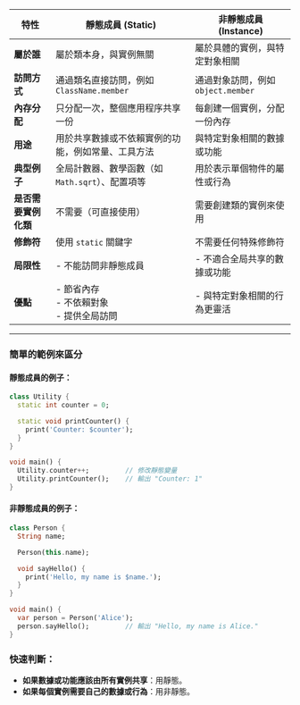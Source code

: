 | **特性**                  | **靜態成員 (Static)**                                   | **非靜態成員 (Instance)**                         |
|---------------------------|-------------------------------------------------------|-------------------------------------------------|
| **屬於誰**               | 屬於類本身，與實例無關                                  | 屬於具體的實例，與特定對象相關                   |
| **訪問方式**             | 通過類名直接訪問，例如 `ClassName.member`               | 通過對象訪問，例如 `object.member`               |
| **內存分配**             | 只分配一次，整個應用程序共享一份                        | 每創建一個實例，分配一份內存                     |
| **用途**                 | 用於共享數據或不依賴實例的功能，例如常量、工具方法       | 與特定對象相關的數據或功能                       |
| **典型例子**             | 全局計數器、數學函數（如 `Math.sqrt`）、配置項等         | 用於表示單個物件的屬性或行為                     |
| **是否需要實例化類**     | 不需要（可直接使用）                                    | 需要創建類的實例來使用                           |
| **修飾符**               | 使用 `static` 關鍵字                                   | 不需要任何特殊修飾符                             |
| **局限性**               | - 不能訪問非靜態成員                                   | - 不適合全局共享的數據或功能                     |
| **優點**                 | - 節省內存<br>- 不依賴對象<br>- 提供全局訪問            | - 與特定對象相關的行為更靈活                     |

---

### 簡單的範例來區分
#### 靜態成員的例子：
```dart
class Utility {
  static int counter = 0;

  static void printCounter() {
    print('Counter: $counter');
  }
}

void main() {
  Utility.counter++;         // 修改靜態變量
  Utility.printCounter();    // 輸出 "Counter: 1"
}
```

#### 非靜態成員的例子：
```dart
class Person {
  String name;

  Person(this.name);

  void sayHello() {
    print('Hello, my name is $name.');
  }
}

void main() {
  var person = Person('Alice');
  person.sayHello();         // 輸出 "Hello, my name is Alice."
}
```

### 快速判斷：
- **如果數據或功能應該由所有實例共享**：用靜態。
- **如果每個實例需要自己的數據或行為**：用非靜態。